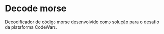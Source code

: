 # Decode morse

Decodificador de código morse desenvolvido como solução para o desafio da plataforma CodeWars.
